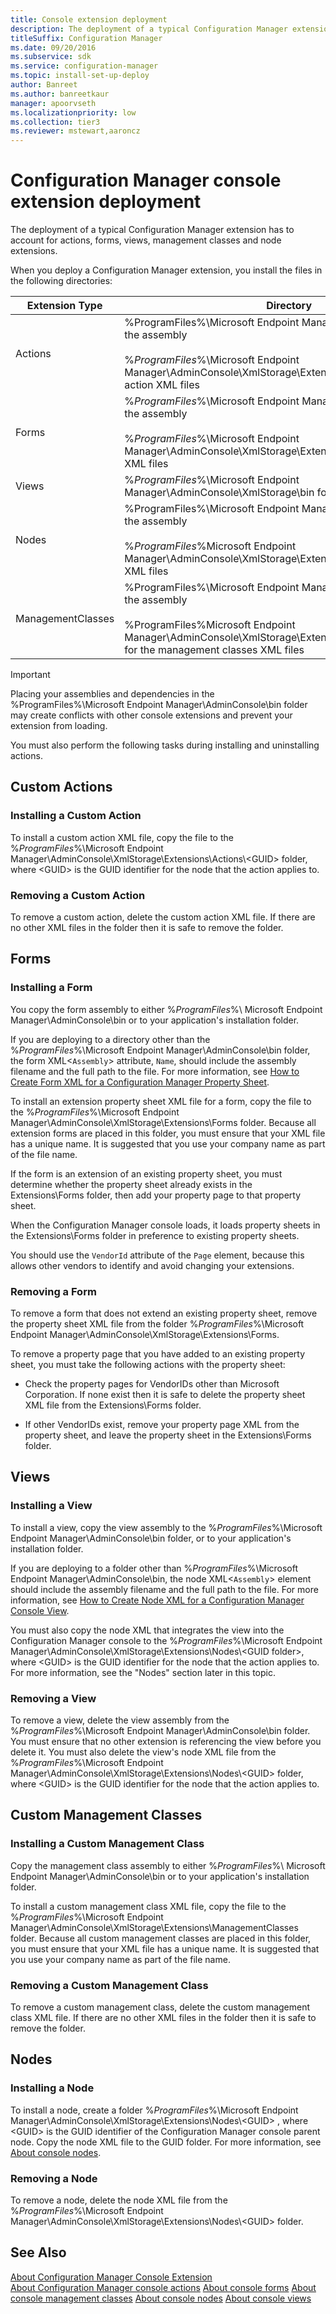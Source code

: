 ```yaml
---
title: Console extension deployment
description: The deployment of a typical Configuration Manager extension has to account for actions, forms, views, management classes and node extensions.
titleSuffix: Configuration Manager
ms.date: 09/20/2016
ms.subservice: sdk
ms.service: configuration-manager
ms.topic: install-set-up-deploy
author: Banreet
ms.author: banreetkaur
manager: apoorvseth
ms.localizationpriority: low
ms.collection: tier3
ms.reviewer: mstewart,aaroncz 
---
```


# Configuration Manager console extension deployment

The deployment of a typical Configuration Manager extension has to account for actions, forms, views, management classes and node extensions.  

 When you deploy a Configuration Manager extension, you install the files in the following directories:  

|Extension Type|Directory|  
|--------------------|---------------|  
|Actions|%ProgramFiles%\Microsoft Endpoint Manager\AdminConsole\bin for the assembly<br /><br /> %*ProgramFiles*%\Microsoft Endpoint Manager\AdminConsole\XmlStorage\Extensions\Actions for the action XML files|  
|Forms|%*ProgramFiles*%\Microsoft Endpoint Manager\AdminConsole\bin for the assembly<br /><br /> %*ProgramFiles*%\Microsoft Endpoint Manager\AdminConsole\XmlStorage\Extensions\Forms for the form XML files|  
|Views|%*ProgramFiles*%\Microsoft Endpoint Manager\AdminConsole\XmlStorage\bin for the assembly|  
|Nodes|%ProgramFiles%\Microsoft Endpoint Manager\AdminConsole\bin for the assembly<br /><br /> %*ProgramFiles*%Microsoft Endpoint Manager\AdminConsole\XmlStorage\Extensions\Nodes for the node XML files|  
|ManagementClasses|%ProgramFiles%\Microsoft Endpoint Manager\AdminConsole\bin for the assembly<br /><br /> %ProgramFiles%Microsoft Endpoint Manager\AdminConsole\XmlStorage\Extensions\ManagementClasses for the management classes XML files|  

 > [!IMPORTANT]
> Placing your assemblies and dependencies in the %ProgramFiles%\Microsoft Endpoint Manager\AdminConsole\bin folder may create conflicts with other console extensions and prevent your extension from loading.
 
 You must also perform the following tasks during installing and uninstalling actions.  

## Custom Actions  

### Installing a Custom Action  
 To install a custom action XML file, copy the file to the %*ProgramFiles*%\Microsoft Endpoint Manager\AdminConsole\XmlStorage\Extensions\Actions\\<GUID\> folder, where \<GUID> is the GUID identifier for the node that the action applies to.  

### Removing a Custom Action  
 To remove a custom action, delete the custom action XML file. If there are no other XML files in the folder then it is safe to remove the folder.  

## Forms  

### Installing a Form  
 You copy the form assembly to either %*ProgramFiles*%\ Microsoft Endpoint Manager\AdminConsole\bin or to your application's installation folder.  

 If you are deploying to a directory other than the %*ProgramFiles*%\Microsoft Endpoint Manager\AdminConsole\bin folder, the form XML<`Assembly`> attribute, `Name`, should include the assembly filename and the full path to the file. For more information, see [How to Create Form XML for a Configuration Manager Property Sheet](../../../../develop/core/servers/console/how-to-create-form-xml-for-a-configuration-manager-property-sheet.md).  

 To install an extension property sheet XML file for a form, copy the file to the %*ProgramFiles*%\Microsoft Endpoint Manager\AdminConsole\XmlStorage\Extensions\Forms folder. Because all extension forms are placed in this folder, you must ensure that your XML file has a unique name. It is suggested that you use your company name as part of the file name.  

 If the form is an extension of an existing property sheet, you must determine whether the property sheet already exists in the Extensions\Forms folder, then add your property page to that property sheet.  

 When the Configuration Manager console loads, it loads property sheets in the Extensions\Forms folder in preference to existing property sheets.  

 You should use the `VendorId` attribute of the `Page` element, because this allows other vendors to identify and avoid changing your extensions.  

### Removing a Form  
 To remove a form that does not extend an existing property sheet, remove the property sheet XML file from the folder %*ProgramFiles*%\Microsoft Endpoint Manager\AdminConsole\XmlStorage\Extensions\Forms.  

 To remove a property page that you have added to an existing property sheet, you must take the following actions with the property sheet:  

-   Check the property pages for VendorIDs other than Microsoft Corporation. If none exist then it is safe to delete the property sheet XML file from the Extensions\Forms folder.  

-   If other VendorIDs exist, remove your property page XML from the property sheet, and leave the property sheet in the Extensions\Forms folder.  

## Views  

### Installing a View  
 To install a view, copy the view assembly to the %*ProgramFiles*%\Microsoft Endpoint Manager\AdminConsole\bin folder, or to your application's installation folder.  

 If you are deploying to a folder other than %*ProgramFiles*%\Microsoft Endpoint Manager\AdminConsole\bin, the node XML<`Assembly`> element should include the assembly filename and the full path to the file. For more information, see [How to Create Node XML for a Configuration Manager Console View](../../../../develop/core/servers/console/how-to-create-node-xml-for-a-configuration-manager-console-grid-view.md).  

 You must also copy the node XML that integrates the view into the Configuration Manager console to the %*ProgramFiles*%\Microsoft Endpoint Manager\AdminConsole\XmlStorage\Extensions\Nodes\\<GUID folder\>, where \<GUID> is the GUID identifier for the node that the action applies to. For more information, see the "Nodes" section later in this topic.  

### Removing a View  
 To remove a view, delete the view assembly from the %*ProgramFiles*%\Microsoft Endpoint Manager\AdminConsole\bin folder. You must ensure that no other extension is referencing the view before you delete it. You must also delete the view's node XML file from the %*ProgramFiles*%\Microsoft Endpoint Manager\AdminConsole\XmlStorage\Extensions\Nodes\\<GUID\> folder, where \<GUID> is the GUID identifier for the node that the action applies to.  

## Custom Management  Classes  

### Installing a Custom Management Class  
 Copy the management class assembly to either %*ProgramFiles*%\ Microsoft Endpoint Manager\AdminConsole\bin or to your application's installation folder.  

 To install a custom management class XML file, copy the file to the %*ProgramFiles*%\Microsoft Endpoint Manager\AdminConsole\XmlStorage\Extensions\ManagementClasses folder. Because all custom management classes are placed in this folder, you must ensure that your XML file has a unique name. It is suggested that you use your company name as part of the file name.  

### Removing a Custom Management Class  
 To remove a custom management class, delete the custom management class XML file. If there are no other XML files in the folder then it is safe to remove the folder.  

## Nodes  

### Installing a Node  
 To install a node, create a folder %*ProgramFiles*%\Microsoft Endpoint Manager\AdminConsole\XmlStorage\Extensions\Nodes\\<GUID\> , where \<GUID> is the GUID identifier of the Configuration Manager console parent node. Copy the node XML file to the GUID folder. For more information, see [About console nodes](about-configuration-manager-console-nodes.md).  

### Removing a Node  
 To remove a node, delete the node XML file from the %*ProgramFiles*%\Microsoft Endpoint Manager\AdminConsole\XmlStorage\Extensions\Nodes\\<GUID\> folder.  

## See Also  
 [About Configuration Manager Console Extension](../../../../develop/core/servers/console/about-configuration-manager-console-extension.md)   
 [About Configuration Manager console actions](configuration-manager-actions.md)
 [About console forms](about-configuration-manager-console-forms.md)
[About console management classes](about-configuration-manager-console-management-classes.md)
 [About console nodes](about-configuration-manager-console-nodes.md)
 [About console views](about-configuration-manager-console-views.md)
